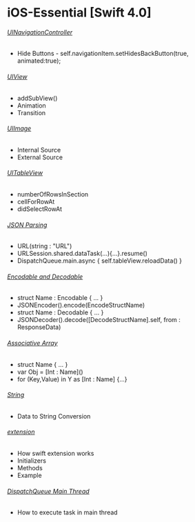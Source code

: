 # iOS-Essential [Swift 4.0]

###### [UINavigationController](https://github.com/sumon-sarker/iOS-Essential/tree/UINavigationController)
 - Hide Buttons - self.navigationItem.setHidesBackButton(true, animated:true);

###### [UIView](https://github.com/sumon-sarker/iOS-Essential/tree/UIView)
 - addSubView()
 - Animation
 - Transition
 
###### [UIImage](https://github.com/sumon-sarker/iOS-Essential/tree/UIImage)
 - Internal Source
 - External Source

###### [UITableView](https://github.com/sumon-sarker/iOS-Essential/tree/UITableView)
 - numberOfRowsInSection
 - cellForRowAt
 - didSelectRowAt
 
###### [JSON Parsing](https://github.com/sumon-sarker/iOS-Essential/tree/JSON-Parsing)
 - URL(string : "URL")
 - URLSession.shared.dataTask(...){...}.resume()
 - DispatchQueue.main.async { self.tableView.reloadData() }
 
###### [Encodable and Decodable](https://github.com/sumon-sarker/iOS-Essential/tree/EncodableDecodable)
 - struct Name : Encodable { ... }
 - JSONEncoder().encode(EncodeStructName)
 - struct Name : Decodable { ... }
 - JSONDecoder().decode([DecodeStructName].self, from : ResponseData)
 
###### [Associative Array](https://github.com/sumon-sarker/iOS-Essential/tree/Associative-Array)
 - struct Name { ... }
 - var Obj = \[Int : Name\]()
 - for (Key,Value) in Y as \[Int : Name\] {...} 
 
###### [String](https://github.com/sumon-sarker/iOS-Essential/tree/String)
 - Data to String Conversion
 
###### [extension](https://github.com/sumon-sarker/iOS-Essential/tree/extension)
 - How swift extension works
 - Initializers
 - Methods
 - Example
 
###### [DispatchQueue Main Thread]( https://github.com/sumon-sarker/iOS-Essential/tree/DispatchQueue)
 - How to execute task in main thread

